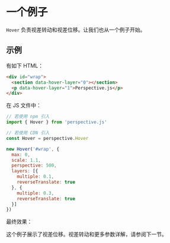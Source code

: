 # 一个例子
`Hover` 负责视差转动和视差位移。让我们也从一个例子开始。

## 示例
有如下 HTML：
```HTML
<div id="wrap">
  <section data-hover-layer="0"></section>
  <p data-hover-layer="1">Perspective.js</p>
</div>
```
在 JS 文件中：
```javascript
// 若使用 npm 引入
import { Hover } from 'perspective.js'

// 若使用 CDN 引入
const Hover = perspective.Hover

new Hover('#wrap', {
  max: 0,
  scale: 1.1,
  perspective: 500,
  layers: [{
    multiple: 0.1,
    reverseTranslate: true
  }, {
    multiple: 0.3,
    reverseTranslate: true
  }]
})
```

最终效果：
<script async src="//jsfiddle.net/leopoldthecuber/4amva0hf/3/embed/result/"></script>

这个例子展示了视差位移。视差转动和更多参数详解，请参阅下一节。